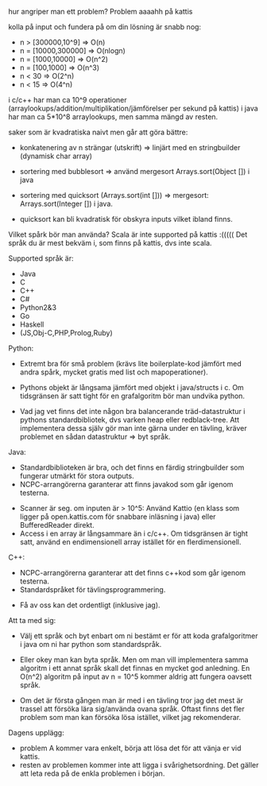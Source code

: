 hur angriper man ett problem?
Problem aaaahh på kattis


kolla på input och fundera på om din lösning är snabb nog:

* n > [300000,10^9] => O(n)
* n = [10000,300000] => O(nlogn)
* n = [1000,10000] => O(n^2)
* n = [100,1000] => O(n^3)
* n < 30 => O(2^n)
* n < 15 => O(4^n)

i c/c++ har man ca 10^9 operationer (arraylookups/addition/multiplikation/jämförelser per sekund på kattis)
i java har man ca 5*10^8 arraylookups, men samma mängd av resten.

saker som är kvadratiska naivt men går att göra bättre:

* konkatenering av n strängar (utskrift) => linjärt med en stringbuilder (dynamisk char array)

* sortering med bubblesort => använd mergesort Arrays.sort(Object []) i java

* sortering med quicksort (Arrays.sort(int [])) => mergesort: Arrays.sort(Integer []) i java.

* quicksort kan bli kvadratisk för obskyra inputs vilket ibland finns.

Vilket spårk bör man använda?
Scala är inte supported på kattis :(((((
Det språk du är mest bekväm i, som finns på kattis, dvs inte scala.

Supported språk är:

- Java
- C
- C++
- C#
- Python2&3
- Go
- Haskell
- (JS,Obj-C,PHP,Prolog,Ruby)

Python:

+ Extremt bra för små problem (krävs lite boilerplate-kod jämfört med andra spårk, mycket gratis med list och mapoperationer).

- Pythons objekt är långsama jämfört med objekt i java/structs i c. Om tidsgränsen är satt tight för en grafalgoritm bör man undvika python.

- Vad jag vet finns det inte någon bra balancerande träd-datastruktur i pythons standardbibliotek, dvs varken heap eller redblack-tree. Att implementera dessa själv gör man inte gärna under en tävling, kräver problemet en sådan datastruktur => byt språk.

Java:

+ Standardbiblioteken är bra, och det finns en färdig stringbuilder som fungerar utmärkt för stora outputs.
+ NCPC-arrangörerna garanterar att finns javakod som går igenom testerna.

- Scanner är seg. om inputen är > 10^5: Använd Kattio (en klass som ligger på open.kattis.com för snabbare inläsning i java) eller BufferedReader direkt.
- Access i en array är långsammare än i c/c++. Om tidsgränsen är tight satt, använd en endimensionell array istället för en flerdimensionell.

C++:

+ NCPC-arrangörerna garanterar att det finns c++kod som går igenom testerna.
+ Standardspråket för tävlingsprogrammering. 

- Få av oss kan det ordentligt (inklusive jag).

Att ta med sig:

* Välj ett språk och byt enbart om ni bestämt er för att koda grafalgoritmer i java om ni har python som standardspråk. 

* Eller okey man kan byta språk. Men om man vill implementera samma algoritm i ett annat språk skall det finnas en mycket god anledning. En O(n^2) algoritm på input av n = 10^5 kommer aldrig att fungera oavsett språk.

* Om det är första gången man är med i en tävling tror jag det mest är trassel att försöka lära sig/använda ovana språk. Oftast finns det fler problem som man kan försöka lösa istället, vilket jag rekomenderar.

Dagens upplägg:

* problem A kommer vara enkelt, börja att lösa det för att vänja er vid kattis.
* resten av problemen kommer inte att ligga i svårighetsordning. Det gäller att leta reda på de enkla problemen i början.

